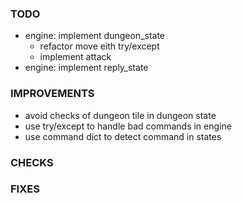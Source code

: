 ### TODO
- engine: implement dungeon_state
    - refactor move eith try/except
    - implement attack
- engine: implement reply_state

### IMPROVEMENTS
- avoid checks of dungeon tile in dungeon state
- use try/except to handle bad commands in engine
- use command dict to detect command in states

### CHECKS

### FIXES
